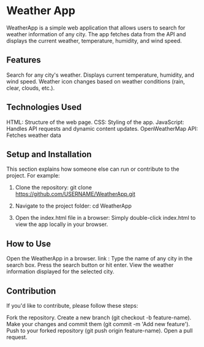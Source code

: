 # Weather App

WeatherApp is a simple web application that allows users to search for weather information of any city. The app fetches data from the API and displays the current weather, temperature, humidity, and wind speed.

## Features

Search for any city's weather.
Displays current temperature, humidity, and wind speed.
Weather icon changes based on weather conditions (rain, clear, clouds, etc.).

## Technologies Used

HTML: Structure of the web page.
CSS: Styling of the app.
JavaScript: Handles API requests and dynamic content updates.
OpenWeatherMap API: Fetches weather data


## Setup and Installation

This section explains how someone else can run or contribute to the project. 
For example:

1. Clone the repository:
git clone https://github.com/USERNAME/WeatherApp.git

2. Navigate to the project folder:
cd WeatherApp

3. Open the index.html file in a browser: Simply double-click index.html to view the app locally in your browser.

## How to Use

Open the WeatherApp in a browser. link : 
Type the name of any city in the search box.
Press the search button or hit enter.
View the weather information displayed for the selected city.

## Contribution

If you'd like to contribute, please follow these steps:

Fork the repository.
Create a new branch (git checkout -b feature-name).
Make your changes and commit them (git commit -m 'Add new feature').
Push to your forked repository (git push origin feature-name).
Open a pull request.
